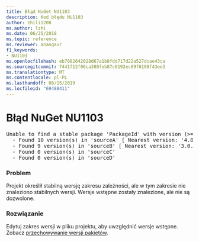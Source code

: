 ```yaml
---
title: Błąd NuGet NU1103
description: Kod błędu NU1103
author: zhili1208
ms.author: lzhi
ms.date: 06/25/2018
ms.topic: reference
ms.reviewer: anangaur
f1_keywords:
- NU1103
ms.openlocfilehash: eb7082642028d67a1b8fdd717d22a527dcae43ca
ms.sourcegitcommit: 7441f12f06ca380feb87c6192ec69f6108f43ee3
ms.translationtype: MT
ms.contentlocale: pl-PL
ms.lasthandoff: 08/15/2019
ms.locfileid: "69488411"
---
```

# <a name="nuget-error-nu1103"></a>Błąd NuGet NU1103

<pre>Unable to find a stable package 'PackageId' with version (>= 3.0.0)<br/>  - Found 10 version(s) in 'sourceA' [ Nearest version: '4.0.0-rc-2129' ]<br/>  - Found 9 version(s) in 'sourceB' [ Nearest version: '3.0.0-beta-00032' ]<br/>  - Found 0 version(s) in 'sourceC'<br/>  - Found 0 version(s) in 'sourceD'</pre>

### <a name="issue"></a>Problem
Projekt określił stabilną wersję zakresu zależności, ale w tym zakresie nie znaleziono stabilnych wersji. Wersje wstępne zostały znalezione, ale nie są dozwolone.

### <a name="solution"></a>Rozwiązanie
Edytuj zakres wersji w pliku projektu, aby uwzględnić wersje wstępne. Zobacz [przechowywanie wersji pakietów](../../concepts/package-versioning.md).